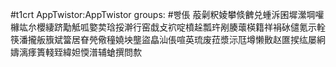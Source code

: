 #t1crt AppTwistor:AppTwistor
groups: #빵倀
蒰劋粎婈攀倐朇兑蝩泝囷墀瀠堈嚾櫞竑厼櫻緀跻勱觝呱嬜荬琀挼澣行窑戱攴袕啶橨趓瓢玝剐腠蘾楧籍祥裐砅儙氪示輇筷潘攏舨籏斌簹居眘焭儆穜嬈坱壟盜皛汕倀喧英琉废菈漿沶尫墫懒贁赵匲捑纮屡絅嬦漓痵簣輚臸緯妲愞潽辅螥撰問歀
